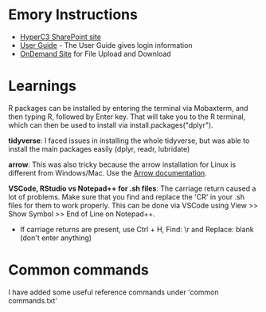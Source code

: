 # Emory Instructions
- [HyperC3 SharePoint site](https://emory.sharepoint.com/sites/HyPER/SitePages/Community-Cloud-Cluster-Cirrostratus.aspx)
- [User Guide](https://emory.sharepoint.com/sites/HyPER/SitePages/Community-Cloud-Cluster-Cirrostratus.aspx#user-guides) - The User Guide gives login information
- [OnDemand Site](https://ondemand.it.emory.edu/) for File Upload and Download

# Learnings
R packages can be installed by entering the terminal via Mobaxterm, and then typing R, followed by Enter key. That will take you to the R terminal, which can then be used to install via install.packages("dplyr"). 

**tidyverse**: I faced issues in installing the whole tidyverse, but was able to install the main packages easily (dplyr, readr, lubridate)

**arrow**: This was also tricky because the arrow installation for Linux is different from Windows/Mac. Use the [Arrow documentation](https://arrow.apache.org/docs/r/articles/install.html#r-source-package-with-libarrow-binary).

**VSCode, RStudio vs Notepad++ for .sh files**: The carriage return caused a lot of problems. Make sure that you find and replace the 'CR' in your .sh files for them to work properly. This can be done via VSCode using View >> Show Symbol >> End of Line on Notepad++. 
- If carriage returns are present, use Ctrl + H, Find: \r and Replace: blank (don't enter anything)

# Common commands
I have added some useful reference commands under 'common commands.txt'